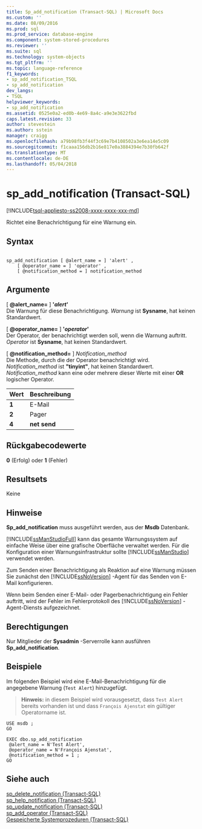 ```yaml
---
title: Sp_add_notification (Transact-SQL) | Microsoft Docs
ms.custom: ''
ms.date: 08/09/2016
ms.prod: sql
ms.prod_service: database-engine
ms.component: system-stored-procedures
ms.reviewer: ''
ms.suite: sql
ms.technology: system-objects
ms.tgt_pltfrm: ''
ms.topic: language-reference
f1_keywords:
- sp_add_notification_TSQL
- sp_add_notification
dev_langs:
- TSQL
helpviewer_keywords:
- sp_add_notification
ms.assetid: 0525e0a2-ed0b-4e69-8a4c-a9e3e3622fbd
caps.latest.revision: 33
author: stevestein
ms.author: sstein
manager: craigg
ms.openlocfilehash: a79b98fb3f44f3c69e7b4108502a3e6ea14e5c09
ms.sourcegitcommit: f1caaa156db2b16e817e0a3884394e7b30fb642f
ms.translationtype: MT
ms.contentlocale: de-DE
ms.lasthandoff: 05/04/2018
---
```

# <a name="spaddnotification-transact-sql"></a>sp_add_notification (Transact-SQL)
[!INCLUDE[tsql-appliesto-ss2008-xxxx-xxxx-xxx-md](../../includes/tsql-appliesto-ss2008-xxxx-xxxx-xxx-md.md)]

  Richtet eine Benachrichtigung für eine Warnung ein.  
  
  
## <a name="syntax"></a>Syntax  
  
```  
  
sp_add_notification [ @alert_name = ] 'alert' ,   
    [ @operator_name = ] 'operator' ,   
    [ @notification_method = ] notification_method  
```  
  
## <a name="arguments"></a>Argumente  
 [ **@alert_name=** ] **'***alert***'**  
 Die Warnung für diese Benachrichtigung. *Warnung* ist **Sysname**, hat keinen Standardwert.  
  
 [ **@operator_name=** ] **'***operator***'**  
 Der Operator, der benachrichtigt werden soll, wenn die Warnung auftritt. *Operator* ist **Sysname**, hat keinen Standardwert.  
  
 [  **@notification_method=** ] *Notification_method*  
 Die Methode, durch die der Operator benachrichtigt wird. *Notification_method* ist **"tinyint"**, hat keinen Standardwert. *Notification_method* kann eine oder mehrere dieser Werte mit einer **OR** logischer Operator.  
  
|Wert|Beschreibung|  
|-----------|-----------------|  
|**1**|E-Mail|  
|**2**|Pager|  
|**4**|**net send**|  
  
## <a name="return-code-values"></a>Rückgabecodewerte  
 **0** (Erfolg) oder **1** (Fehler)  
  
## <a name="result-sets"></a>Resultsets  
 Keine  
  
## <a name="remarks"></a>Hinweise  
 **Sp_add_notification** muss ausgeführt werden, aus der **Msdb** Datenbank.  
  
 [!INCLUDE[ssManStudioFull](../../includes/ssmanstudiofull-md.md)] kann das gesamte Warnungssystem auf einfache Weise über eine grafische Oberfläche verwaltet werden. Für die Konfiguration einer Warnungsinfrastruktur sollte [!INCLUDE[ssManStudio](../../includes/ssmanstudio-md.md)] verwendet werden.  
  
 Zum Senden einer Benachrichtigung als Reaktion auf eine Warnung müssen Sie zunächst den [!INCLUDE[ssNoVersion](../../includes/ssnoversion-md.md)] -Agent für das Senden von E-Mail konfigurieren.  
  
 Wenn beim Senden einer E-Mail- oder Pagerbenachrichtigung ein Fehler auftritt, wird der Fehler im Fehlerprotokoll des [!INCLUDE[ssNoVersion](../../includes/ssnoversion-md.md)] -Agent-Diensts aufgezeichnet.  
  
## <a name="permissions"></a>Berechtigungen  
 Nur Mitglieder der **Sysadmin** -Serverrolle kann ausführen **Sp_add_notification**.  
  
## <a name="examples"></a>Beispiele  
 Im folgenden Beispiel wird eine E-Mail-Benachrichtigung für die angegebene Warnung (`Test Alert`) hinzugefügt.  
  
> **Hinweis:** in diesem Beispiel wird vorausgesetzt, dass `Test Alert` bereits vorhanden ist und dass `François Ajenstat` ein gültiger Operatorname ist.  
  
```  
USE msdb ;  
GO  
  
EXEC dbo.sp_add_notification  
 @alert_name = N'Test Alert',  
 @operator_name = N'François Ajenstat',  
 @notification_method = 1 ;  
GO  
```  
  
## <a name="see-also"></a>Siehe auch  
 [sp_delete_notification &#40;Transact-SQL&#41;](../../relational-databases/system-stored-procedures/sp-delete-notification-transact-sql.md)   
 [sp_help_notification &#40;Transact-SQL&#41;](../../relational-databases/system-stored-procedures/sp-help-notification-transact-sql.md)   
 [sp_update_notification &#40;Transact-SQL&#41;](../../relational-databases/system-stored-procedures/sp-update-notification-transact-sql.md)   
 [sp_add_operator &#40;Transact-SQL&#41;](../../relational-databases/system-stored-procedures/sp-add-operator-transact-sql.md)   
 [Gespeicherte Systemprozeduren &#40;Transact-SQL&#41;](../../relational-databases/system-stored-procedures/system-stored-procedures-transact-sql.md)  
  
  
